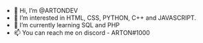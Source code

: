 - 👋 Hi, I’m @ARTONDEV
- 👀 I’m interested in HTML, CSS, PYTHON, C++ and JAVASCRIPT.
- 🌱 I’m currently learning SQL and PHP
- 📫 You can reach me on discord - ARTON#1000


